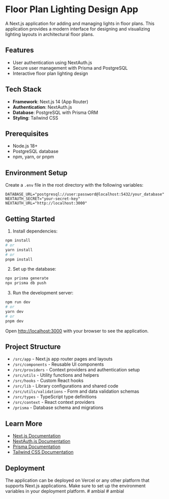 # Floor Plan Lighting Design AppA Next.js application for adding and managing lights in floor plans. This application provides a modern interface for designing and visualizing lighting layouts in architectural floor plans.## Features- User authentication using NextAuth.js- Secure user management with Prisma and PostgreSQL- Interactive floor plan lighting design## Tech Stack- **Framework**: Next.js 14 (App Router)- **Authentication**: NextAuth.js- **Database**: PostgreSQL with Prisma ORM- **Styling**: Tailwind CSS## Prerequisites- Node.js 18+- PostgreSQL database- npm, yarn, or pnpm## Environment SetupCreate a `.env` file in the root directory with the following variables:```envDATABASE_URL="postgresql://user:password@localhost:5432/your_database"NEXTAUTH_SECRET="your-secret-key"NEXTAUTH_URL="http://localhost:3000"```## Getting Started1. Install dependencies:```bashnpm install# oryarn install# orpnpm install```2. Set up the database:```bashnpx prisma generatenpx prisma db push```3. Run the development server:```bashnpm run dev# oryarn dev# orpnpm dev```Open [http://localhost:3000](http://localhost:3000) with your browser to see the application.## Project Structure- `/src/app` - Next.js app router pages and layouts- `/src/components` - Reusable UI components- `/src/providers` - Context providers and authentication setup- `/src/utils` - Utility functions and helpers- `/src/hooks` - Custom React hooks- `/src/lib` - Library configurations and shared code- `/src/utils/validations` - Form and data validation schemas- `/src/types` - TypeScript type definitions- `/src/context` - React context providers- `/prisma` - Database schema and migrations## Learn More- [Next.js Documentation](https://nextjs.org/docs)- [NextAuth.js Documentation](https://next-auth.js.org)- [Prisma Documentation](https://www.prisma.io/docs)- [Tailwind CSS Documentation](https://tailwindcss.com/docs)## DeploymentThe application can be deployed on Vercel or any other platform that supports Next.js applications. Make sure to set up the environment variables in your deployment platform.#   a m b i a l   #   a m b i a l   